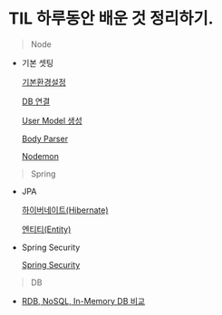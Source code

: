 # TIL 하루동안 배운 것 정리하기.

> Node

- 기본 셋팅

  [기본환경설정](https://github.com/Hyerim926/TIL/blob/main/Node/%EA%B8%B0%EB%B3%B8%ED%99%98%EA%B2%BD%EC%84%A4%EC%A0%95.md)

  [DB 연결](https://github.com/Hyerim926/TIL/blob/main/Node/DB%20%EC%97%B0%EA%B2%B0.md)

  [User Model 생성](https://github.com/Hyerim926/TIL/blob/main/Node/User%20Model%20%EC%83%9D%EC%84%B1.md)

  [Body Parser](https://github.com/Hyerim926/TIL/blob/main/Node/BodyParser.md)

  [Nodemon](https://github.com/Hyerim926/TIL/blob/main/Node/Nodemon.md)

> Spring

- JPA

  [하이버네이트(Hibernate)](https://github.com/Hyerim926/TIL/blob/main/Spring/Hibernate.md)

  [엔티티(Entity)](https://github.com/Hyerim926/TIL/blob/master/Spring/%EC%97%94%ED%8B%B0%ED%8B%B0.md)

- Spring Security

  [Spring Security](https://github.com/Hyerim926/TIL/blob/main/Spring/Spring%20Security.md)
  
 > DB
 
 - [RDB, NoSQL, In-Memory DB 비교]()
